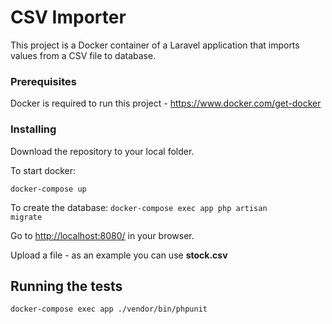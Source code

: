 # CSV Importer

This project is a Docker container of a Laravel application that imports values from a CSV file to database.


### Prerequisites

Docker is required to run this project - https://www.docker.com/get-docker

### Installing

Download the repository to your local folder.

To start docker:

<code>docker-compose up</code>

To create the database:
<code>docker-compose exec app php artisan migrate</code>


Go to <a href="http://localhost:8080/">http://localhost:8080/</a> in your browser.

Upload a file - as an example you can use <b>stock.csv</b>


## Running the tests

<code>docker-compose exec app ./vendor/bin/phpunit</code>


